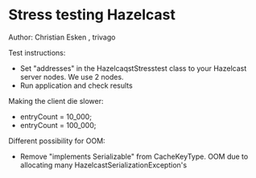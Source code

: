 # Stress testing Hazelcast

Author: Christian Esken , trivago


Test instructions:
 - Set "addresses" in the HazelcaqstStresstest class to your Hazelcast server nodes. We use 2 nodes.
 - Run application and check results
 
Making the client die slower:
 - entryCount = 10_000;
 - entryCount = 100_000;

Different possibility for OOM:
- Remove "implements Serializable" from CacheKeyType. OOM due to allocating many HazelcastSerializationException's
